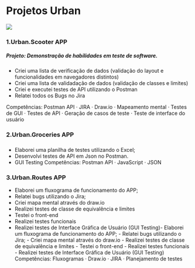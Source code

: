 # Projetos Urban

<img src="D:\Chris_Coisas\GitHub\Projetos_Urban\Imagens\TT2.jpg">

### 1.Urban.Scooter APP

##### Projeto: Demonstração de habilidades em teste de software.
- Criei uma lista de verificação de dados (validação do layout e funcionalidades em navegadores distintos)
- Criei uma lista de validadação de dados (validação de classes e limites)
- Criei e executei testes de API utilizando o Postman
- Relatei todos os Bugs no Jira
  
Competências: Postman API · JIRA · Draw.io · Mapeamento mental · Testes de GUI · Testes de API · Geração de casos de teste · Teste de interface do usuário

### 2.Urban.Groceries APP

##### 
- Elaborei uma planilha de testes utilizando o Excel;
- Desenvolvi testes de API em Json no Postman.
- GUI Testing
Competências: Postman API · JavaScript · JSON

### 3.Urban.Routes APP

- Elaborei um fluxograma de funcionamento do APP;
- Relatei bugs utilizando o Jira;
- Criei mapa mental através do draw.io
- Realizei testes de classe de equivalência e limites
- Testei o front-end
- Realizei testes funcionais
- Realizei testes de Interface Gráfica de Usuário (GUI Testing)- Elaborei um fluxograma de funcionamento do APP; - Relatei bugs utilizando o Jira; - Criei mapa mental através do draw.io - Realizei testes de classe de equivalência e limites - Testei o front-end - Realizei testes funcionais - Realizei testes de Interface Gráfica de Usuário (GUI Testing)
Competências: Fluxogramas · Draw.io · JIRA · Planejamento de testes